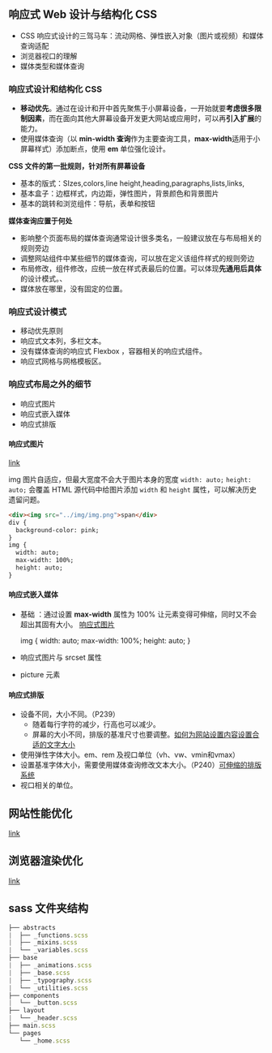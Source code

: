 ## 响应式 Web 设计与结构化 CSS 

- CSS 响应式设计的三驾马车：流动网格、弹性嵌入对象（图片或视频）和媒体查询适配
- 浏览器视口的理解
- 媒体类型和媒体查询

### 响应式设计和结构化 CSS

- **移动优先**。通过在设计和开中首先聚焦于小屏幕设备，一开始就要**考虑很多限制因素**，而在面向其他大屏幕设备开发更大网站或应用时，可以再**引入扩展**的能力。
- 使用媒体查询（以 **min-width 查询**作为主要查询工具，**max-width**适用于小屏幕样式）添加断点，使用 **em** 单位强化设计。

**CSS 文件的第一批规则，针对所有屏幕设备**

- 基本的版式：SIzes,colors,line height,heading,paragraphs,lists,links,
- 基本盒子：边框样式，内边距，弹性图片，背景颜色和背景图片
- 基本的跳转和浏览组件：导航，表单和按钮

**媒体查询应置于何处**

- 影响整个页面布局的媒体查询通常设计很多类名，一般建议放在与布局相关的规则旁边
- 调整网站组件中某些细节的媒体查询，可以放在定义该组件样式的规则旁边
- 布局修改，组件修改，应统一放在样式表最后的位置。可以体现**先通用后具体**的设计模式。、
- 媒体放在哪里，没有固定的位置。

### 响应式设计模式

- 移动优先原则 
- 响应式文本列，多栏文本。
- 没有媒体查询的响应式 Flexbox ，容器相关的响应式组件。
- 响应式网格与网格模板区。

### 响应式布局之外的细节

- 响应式图片
- 响应式嵌入媒体
- 响应式排版

#### 响应式图片 

[link](https://classroom.udacity.com/courses/ud882)

img 图片自适应，但最大宽度不会大于图片本身的宽度 `width: auto;` `height: auto;` 会覆盖 HTML 源代码中给图片添加 `width` 和 `height` 属性，可以解决历史遗留问题。

```html
<div><img src="../img/img.png">span</div>
div {
  background-color: pink;
}
img {
  width: auto;
  max-width: 100%;
  height: auto;
}
```

#### 响应式嵌入媒体

- 基础 ：通过设置 **max-width** 属性为 100% 让元素变得可伸缩，同时又不会超出其固有大小。
  [响应式图片](https://www.yuque.com/fe9/basic/hqbhn3#885e2504)

    img {
        width: auto;
        max-width: 100%;
        height: auto;
    }

- 响应式图片与 srcset 属性

- picture 元素

#### 响应式排版

- 设备不同，大小不同。（P239）
  - 随着每行字符的减少，行高也可以减少。
  - 屏幕的大小不同，排版的基准尺寸也要调整。[如何为网站设置内容设置合适的文字大小](
    https://trentwalton.com/2012/06/19/fluid-type/) 
- 使用弹性字体大小。em、rem 及视口单位（vh、vw、vmin和vmax）
- 设置基准字体大小，需要使用媒体查询修改文本大小。（P240）[可伸缩的排版系统](
  http://typecast.com/blog/a-more-modern-scale-for-web-typography)
- 视口相关的单位。

## 网站性能优化

[link](https://classroom.udacity.com/courses/ud884)

## 浏览器渲染优化

[link](https://classroom.udacity.com/courses/ud860)

## sass 文件夹结构

```javascript
├── abstracts
|  ├── _functions.scss
|  ├── _mixins.scss
|  └── _variables.scss
├── base
|  ├── _animations.scss
|  ├── _base.scss
|  ├── _typography.scss
|  └── _utilities.scss
├── components
|  └── _button.scss
├── layout
|  └── _header.scss
├── main.scss
└── pages
   └── _home.scss
```
